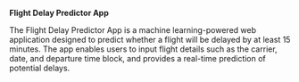 **Flight Delay Predictor App**

The Flight Delay Predictor App is a machine learning-powered web application designed to predict whether a flight will be delayed by at least 15 minutes. The app enables users to input flight details such as the carrier, date, and departure time block, and provides a real-time prediction of potential delays. 
